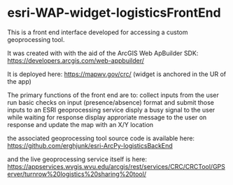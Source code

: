 # esri-WAP-widget-logisticsFrontEnd
This is a front end interface developed for accessing a custom geoprocessing tool.

It was created with with the aid of the ArcGIS Web ApBuilder SDK:  https://developers.arcgis.com/web-appbuilder/

It is deployed here: https://mapwv.gov/crc/ (widget is anchored in the UR of the app)

The primary functions of the front end are to:
collect inputs from the user
run basic checks on input (presence/absence)
format and submit those inputs to an ESRI geoprocessing service
disply a busy signal to the user while waiting for response
display approriate message to the user on response and update the map with an X/Y location

the associated geoprocessing tool source code is available here: https://github.com/erghjunk/esri-ArcPy-logisticsBackEnd

and the live geoprocessing service itself is here: https://appservices.wvgis.wvu.edu/arcgis/rest/services/CRC/CRCTool/GPServer/turnrow%20logistics%20sharing%20tool/
